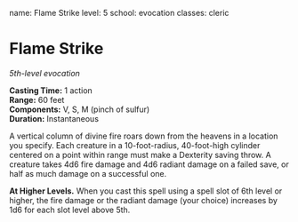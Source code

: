 name: Flame Strike
level: 5
school: evocation
classes: cleric

# Flame Strike 
_5th-level evocation_ 

**Casting Time:** 1 action    
**Range:** 60 feet    
**Components:** V, S, M (pinch of sulfur)    
**Duration:** Instantaneous 

A vertical column of divine fire roars down from the heavens in a location you specify. Each creature in a 10-foot-radius, 40-foot-high cylinder centered on a point within range must make a Dexterity saving throw. A creature takes 4d6 fire damage and 4d6 radiant damage on a failed save, or half as much damage on a successful one. 

**At Higher Levels.** When you cast this spell using a spell slot of 6th level or higher, the fire damage or the radiant damage (your choice) increases by 1d6 for each slot level above 5th. 